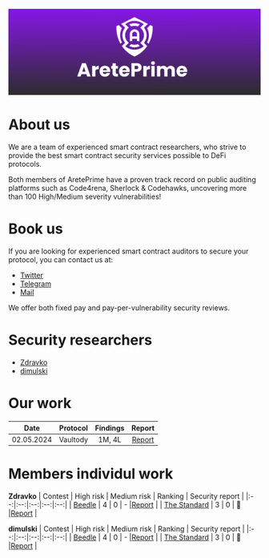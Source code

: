 ![alt text](BannerAretePrime.png)

# About us
We are a team of experienced smart contract researchers, who strive to provide the best smart contract security services possible to DeFi protocols.

Both members of AretePrime have a proven track record on public auditing platforms such as Code4rena, Sherlock & Codehawks, uncovering more than 100 High/Medium severity vulnerabilities!

# Book us
If you are looking for experienced smart contract auditors to secure your protocol, you can contact us at:

- [Twitter]()
- [Telegram]()
- [Mail]()

We offer both fixed pay and pay-per-vulnerability security reviews.

# Security researchers
- [Zdravko]()
- [dimulski]()

# Our work
| Date | Protocol | Findings | Report | 
|:--:|:--:|:--:|:--:|
| 02.05.2024 | Vaultody | 1M, 4L |[Report](https://github.com/AtanasDimulski/Portfolio/edit/main/Dimulski/CodeHawks/1.%20Beedle/Beedle%20Report.md) |

# Members individul work
**Zdravko**
| Contest | High risk | Medium risk | Ranking | Security report | 
|:--:|:--:|:--:|:--:|:--:|
| [Beedle](https://www.codehawks.com/contests/clkbo1fa20009jr08nyyf9wbx) | 4 | 0 | - |[Report](https://github.com/AtanasDimulski/Portfolio/edit/main/Dimulski/CodeHawks/1.%20Beedle/Beedle%20Report.md) |
| [The Standard](https://www.codehawks.com/contests/clql6lvyu0001mnje1xpqcuvl) | 3 | 0 | 🥇 |[Report](https://github.com/AtanasDimulski/Portfolio/blob/main/Dimulski/CodeHawks/2.%20The%20Standard/The%20Standard%20Report.md) |

**dimulski**
| Contest | High risk | Medium risk | Ranking | Security report | 
|:--:|:--:|:--:|:--:|:--:|
| [Beedle](https://www.codehawks.com/contests/clkbo1fa20009jr08nyyf9wbx) | 4 | 0 | - |[Report](https://github.com/AtanasDimulski/Portfolio/edit/main/Dimulski/CodeHawks/1.%20Beedle/Beedle%20Report.md) |
| [The Standard](https://www.codehawks.com/contests/clql6lvyu0001mnje1xpqcuvl) | 3 | 0 | 🥇 |[Report](https://github.com/AtanasDimulski/Portfolio/blob/main/Dimulski/CodeHawks/2.%20The%20Standard/The%20Standard%20Report.md) |
